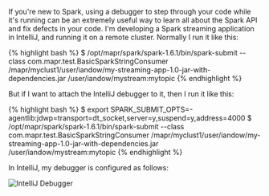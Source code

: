 If you're new to Spark, using a debugger to step through your code while it's running can be an extremely useful way to learn all about the Spark API and fix defects in your code. I'm developing a Spark streaming application in IntelliJ, and running it on a remote cluster. Normally I run it like this:

{% highlight bash %}
$ /opt/mapr/spark/spark-1.6.1/bin/spark-submit --class com.mapr.test.BasicSparkStringConsumer /mapr/myclust1/user/iandow/my-streaming-app-1.0-jar-with-dependencies.jar /user/iandow/mystream:mytopic
{% endhighlight %}


But if I want to attach the IntelliJ debugger to it, then I run it like this:

{% highlight bash %}
$ export SPARK_SUBMIT_OPTS=-agentlib:jdwp=transport=dt_socket,server=y,suspend=y,address=4000
$ /opt/mapr/spark/spark-1.6.1/bin/spark-submit --class com.mapr.test.BasicSparkStringConsumer /mapr/myclust1/user/iandow/my-streaming-app-1.0-jar-with-dependencies.jar /user/iandow/mystream:mytopic
{% endhighlight %}

In IntelliJ, my debugger is configured as follows:

![IntelliJ Debugger](http://iandow.github.io/img/IntelliJ%20debug%20config.png)
